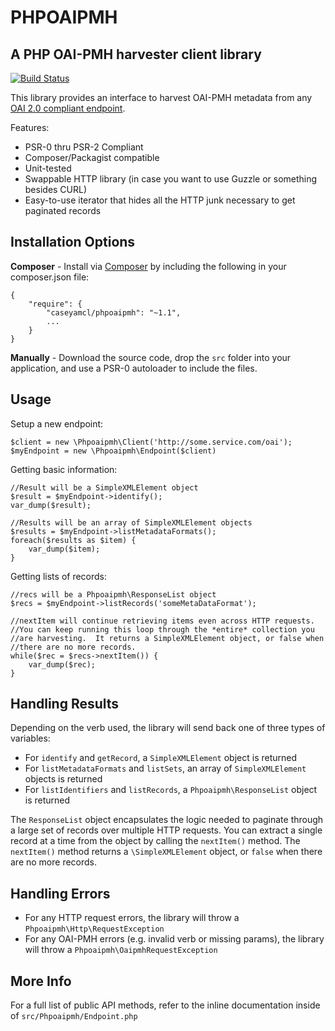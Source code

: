 PHPOAIPMH
========

A PHP OAI-PMH harvester client library
--------------------------------------

[![Build Status](https://travis-ci.org/caseyamcl/Phpoiapmh.png)](https://travis-ci.org/caseyamcl/Phpoiapmh.png)

This library provides an interface to harvest OAI-PMH metadata
from any [OAI 2.0 compliant endpoint](http://www.openarchives.org/OAI/openarchivesprotocol.html#ListMetadataFormats).

Features:
* PSR-0 thru PSR-2 Compliant
* Composer/Packagist compatible
* Unit-tested
* Swappable HTTP library (in case you want to use Guzzle or something besides CURL)
* Easy-to-use iterator that hides all the HTTP junk necessary to get paginated records


Installation Options
--------------------
**Composer** - Install via [Composer](http://getcomposer.org/) by including the following in your composer.json file: 
 
    {
        "require": {
            "caseyamcl/phpoaipmh": "~1.1",
            ...
        }
    }

**Manually** - Download the source code, drop the `src` folder into your application, and use a PSR-0 autoloader to include the files.


Usage
-----
Setup a new endpoint:

    $client = new \Phpoaipmh\Client('http://some.service.com/oai');
    $myEndpoint = new \Phpoaipmh\Endpoint($client)


Getting basic information:


    //Result will be a SimpleXMLElement object
    $result = $myEndpoint->identify();
    var_dump($result);

    //Results will be an array of SimpleXMLElement objects
    $results = $myEndpoint->listMetadataFormats();
    foreach($results as $item) {
        var_dump($item);
    }


Getting lists of records:

    //recs will be a Phpoaipmh\ResponseList object
    $recs = $myEndpoint->listRecords('someMetaDataFormat');

    //nextItem will continue retrieving items even across HTTP requests.
    //You can keep running this loop through the *entire* collection you
    //are harvesting.  It returns a SimpleXMLElement object, or false when
    //there are no more records.
    while($rec = $recs->nextItem()) {
        var_dump($rec);
    }


Handling Results
----------------
Depending on the verb used, the library will send back one of three types of
variables:

* For `identify` and `getRecord`, a `SimpleXMLElement` object is returned
* For `listMetadataFormats` and `listSets`, an array of `SimpleXMLElement` objects is returned
* For `listIdentifiers` and `listRecords`, a `Phpoaipmh\ResponseList` object is returned

The `ResponseList` object encapsulates the logic needed to paginate through a large set of records over multiple HTTP requests.  You can extract a single record at a time from the object by calling the `nextItem()` method.  The `nextItem()` method returns a `\SimpleXMLElement` object, or `false` when there are no more records.


Handling Errors
---------------
* For any HTTP request errors, the library will throw a `Phpoaipmh\Http\RequestException`
* For any OAI-PMH errors (e.g. invalid verb or missing params), the library will throw a `Phpoaipmh\OaipmhRequestException`



More Info
---------
For a full list of public API methods, refer to the inline documentation inside of `src/Phpoaipmh/Endpoint.php`
